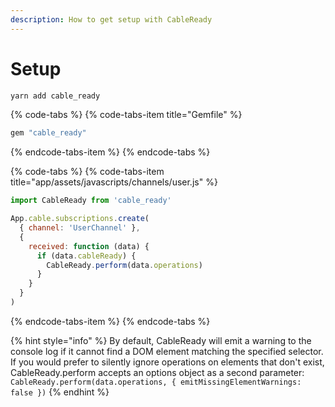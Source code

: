 ```yaml
---
description: How to get setup with CableReady
---
```


# Setup

```bash
yarn add cable_ready
```

{% code-tabs %}
{% code-tabs-item title="Gemfile" %}

```ruby
gem "cable_ready"
```

{% endcode-tabs-item %}
{% endcode-tabs %}

{% code-tabs %}
{% code-tabs-item title="app/assets/javascripts/channels/user.js" %}

```javascript
import CableReady from 'cable_ready'

App.cable.subscriptions.create(
  { channel: 'UserChannel' },
  {
    received: function (data) {
      if (data.cableReady) {
        CableReady.perform(data.operations)
      }
    }
  }
)
```

{% endcode-tabs-item %}
{% endcode-tabs %}

{% hint style="info" %}
By default, CableReady will emit a warning to the console log if it cannot find a DOM element matching the specified selector. If you would prefer to silently ignore operations on elements that don't exist, CableReady.perform accepts an options object as a second parameter: `CableReady.perform(data.operations, { emitMissingElementWarnings: false })`
{% endhint %}
